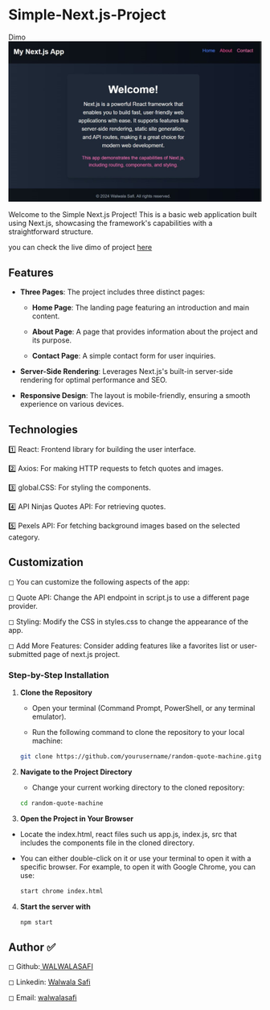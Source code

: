 # Simple-Next.js-Project
Dimo
![](image/SharedScreenshot.jpg)

Welcome to the Simple Next.js Project! This is a basic web application built using Next.js, showcasing the framework's capabilities with a straightforward structure.

you can check the live dimo of project [here](https://frabjous-chebakia-a62d92.netlify.app/)



## Features

- **Three Pages**: The project includes three distinct pages:

  - **Home Page**: The landing page featuring an introduction and main content.

  - **About Page**: A page that provides information about the project and its purpose.

  - **Contact Page**: A simple contact form for user inquiries.

- **Server-Side Rendering**: Leverages Next.js's built-in server-side rendering for optimal performance and SEO.

- **Responsive Design**: The layout is mobile-friendly, ensuring a smooth experience on various devices.



## Technologies 
1️⃣  React: Frontend library for building the user interface.

2️⃣  Axios: For making HTTP requests to fetch quotes and images.

3️⃣   global.CSS: For styling the components.

4️⃣  API Ninjas Quotes API: For retrieving quotes.

5️⃣  Pexels API: For fetching background images based on the selected category.


## Customization
◻  You can customize the following aspects of the app:

◻  Quote API: Change the API endpoint in script.js to use a different page provider.

◻  Styling: Modify the CSS in styles.css to change the appearance of the app.

◻  Add More Features: Consider adding features like a favorites list or user-submitted page of next.js project.



### Step-by-Step Installation

1. **Clone the Repository**
   - Open your terminal (Command Prompt, PowerShell, or any terminal emulator).

   - Run the following command to clone the repository to your local machine:

   ```bash
   git clone https://github.com/yourusername/random-quote-machine.gitgit

1. **Navigate to the Project Directory**

   - Change your current working directory to the cloned repository:
   
    ```bash
    cd random-quote-machine

3. **Open the Project in Your Browser**

- Locate the index.html, react files such us app.js, index.js, src that includes the components file in the cloned directory.
- You can either double-click on it or use your terminal to open it with a specific browser. For example, to open it with Google Chrome, you can use:
  
   ```bash
   start chrome index.html

4. **Start the server with**

   ```bash
   npm start

## Author ✅
◻ Github:[ WALWALASAFI ](https://github.com/WALWALASAFI/product-landing-page.git)

◻ Linkedin:  [ Walwala Safi ](https://www.linkedin.com/in/walwala-safi-65b56530a/)

◻ Email: [ walwalasafi](walwalasafi99@gmail.com)

